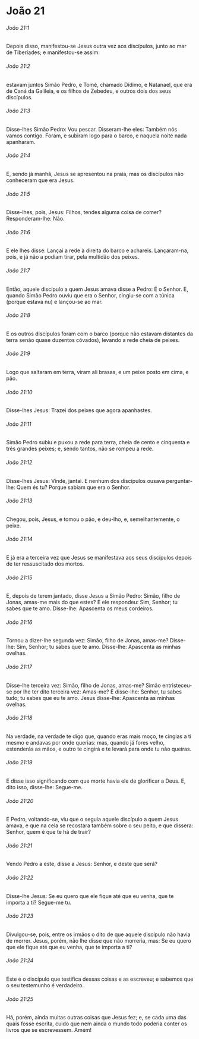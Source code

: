 # João 21

###### João 21:1

Depois disso, manifestou-se Jesus outra vez aos discípulos, junto ao mar de Tiberíades; e manifestou-se assim:

###### João 21:2

estavam juntos Simão Pedro, e Tomé, chamado Dídimo, e Natanael, que era de Caná da Galileia, e os filhos de Zebedeu, e outros dois dos seus discípulos.

###### João 21:3

Disse-lhes Simão Pedro: Vou pescar. Disseram-lhe eles: Também nós vamos contigo. Foram, e subiram logo para o barco, e naquela noite nada apanharam.

###### João 21:4

E, sendo já manhã, Jesus se apresentou na praia, mas os discípulos não conheceram que era Jesus.

###### João 21:5

Disse-lhes, pois, Jesus: Filhos, tendes alguma coisa de comer? Responderam-lhe: Não.

###### João 21:6

E ele lhes disse: Lançai a rede à direita do barco e achareis. Lançaram-na, pois, e já não a podiam tirar, pela multidão dos peixes.

###### João 21:7

Então, aquele discípulo a quem Jesus amava disse a Pedro: É o Senhor. E, quando Simão Pedro ouviu que era o Senhor, cingiu-se com a túnica (porque estava nu) e lançou-se ao mar.

###### João 21:8

E os outros discípulos foram com o barco (porque não estavam distantes da terra senão quase duzentos côvados), levando a rede cheia de peixes.

###### João 21:9

Logo que saltaram em terra, viram ali brasas, e um peixe posto em cima, e pão.

###### João 21:10

Disse-lhes Jesus: Trazei dos peixes que agora apanhastes.

###### João 21:11

Simão Pedro subiu e puxou a rede para terra, cheia de cento e cinquenta e três grandes peixes; e, sendo tantos, não se rompeu a rede.

###### João 21:12

Disse-lhes Jesus: Vinde, jantai. E nenhum dos discípulos ousava perguntar-lhe: Quem és tu? Porque sabiam que era o Senhor.

###### João 21:13

Chegou, pois, Jesus, e tomou o pão, e deu-lho, e, semelhantemente, o peixe.

###### João 21:14

E já era a terceira vez que Jesus se manifestava aos seus discípulos depois de ter ressuscitado dos mortos.

###### João 21:15

E, depois de terem jantado, disse Jesus a Simão Pedro: Simão, filho de Jonas, amas-me mais do que estes? E ele respondeu: Sim, Senhor; tu sabes que te amo. Disse-lhe: Apascenta os meus cordeiros.

###### João 21:16

Tornou a dizer-lhe segunda vez: Simão, filho de Jonas, amas-me? Disse-lhe: Sim, Senhor; tu sabes que te amo. Disse-lhe: Apascenta as minhas ovelhas.

###### João 21:17

Disse-lhe terceira vez: Simão, filho de Jonas, amas-me? Simão entristeceu-se por lhe ter dito terceira vez: Amas-me? E disse-lhe: Senhor, tu sabes tudo; tu sabes que eu te amo. Jesus disse-lhe: Apascenta as minhas ovelhas.

###### João 21:18

Na verdade, na verdade te digo que, quando eras mais moço, te cingias a ti mesmo e andavas por onde querias: mas, quando já fores velho, estenderás as mãos, e outro te cingirá e te levará para onde tu não queiras.

###### João 21:19

E disse isso significando com que morte havia ele de glorificar a Deus. E, dito isso, disse-lhe: Segue-me.

###### João 21:20

E Pedro, voltando-se, viu que o seguia aquele discípulo a quem Jesus amava, e que na ceia se recostara também sobre o seu peito, e que dissera: Senhor, quem é que te há de trair?

###### João 21:21

Vendo Pedro a este, disse a Jesus: Senhor, e deste que será?

###### João 21:22

Disse-lhe Jesus: Se eu quero que ele fique até que eu venha, que te importa a ti? Segue-me tu.

###### João 21:23

Divulgou-se, pois, entre os irmãos o dito de que aquele discípulo não havia de morrer. Jesus, porém, não lhe disse que não morreria, mas: Se eu quero que ele fique até que eu venha, que te importa a ti?

###### João 21:24

Este é o discípulo que testifica dessas coisas e as escreveu; e sabemos que o seu testemunho é verdadeiro.

###### João 21:25

Há, porém, ainda muitas outras coisas que Jesus fez; e, se cada uma das quais fosse escrita, cuido que nem ainda o mundo todo poderia conter os livros que se escrevessem. Amém!

